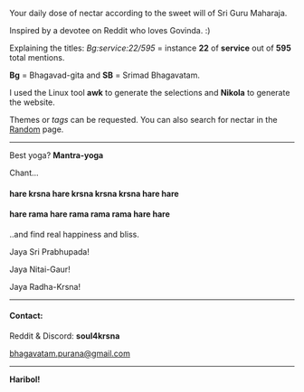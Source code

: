 <!--
.. title: About
.. slug: about
.. date: 2019-08-15 23:30:51 UTC-04:00
.. tags: 
.. category: 
.. link: 
.. description: 
.. type: text
-->

Your daily dose of nectar according to the sweet will of Sri Guru Maharaja.

Inspired by a devotee on Reddit who loves Govinda. :)

Explaining the titles: *Bg:service:22/595* = instance **22** of **service** out of **595** total mentions. 

**Bg** = Bhagavad-gita and **SB** = Srimad Bhagavatam.

I used the Linux tool **awk** to generate the selections and **Nikola** to generate the website.

Themes or *tags* can be requested. You can also search for nectar in the [Random](../../srch.app/index.html) page.

---

Best yoga? **Mantra-yoga** 

Chant...

#### hare krsna hare krsna krsna krsna hare hare

#### hare rama hare rama rama rama hare hare

..and find real happiness and bliss.

Jaya Sri Prabhupada!

Jaya Nitai-Gaur!

Jaya Radha-Krsna!

---

#### Contact: 

Reddit & Discord: **soul4krsna** 

[bhagavatam.purana@gmail.com](mailto:bhagavatam.purana@gmail.com)

---

**Haribol!**



